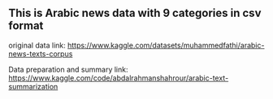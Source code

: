 ## This is Arabic news data with 9 categories in csv format

original data link: https://www.kaggle.com/datasets/muhammedfathi/arabic-news-texts-corpus

Data preparation and summary link: https://www.kaggle.com/code/abdalrahmanshahrour/arabic-text-summarization